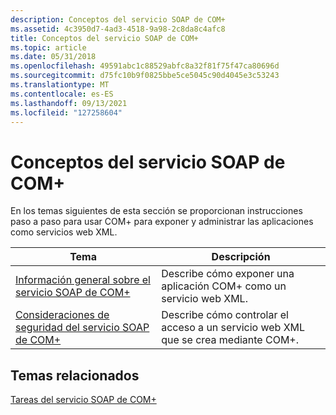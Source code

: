 ```yaml
---
description: Conceptos del servicio SOAP de COM+
ms.assetid: 4c3950d7-4ad3-4518-9a98-2c8da8c4afc8
title: Conceptos del servicio SOAP de COM+
ms.topic: article
ms.date: 05/31/2018
ms.openlocfilehash: 49591abc1c88529abfc8a32f81f75f47ca80696d
ms.sourcegitcommit: d75fc10b9f0825bbe5ce5045c90d4045e3c53243
ms.translationtype: MT
ms.contentlocale: es-ES
ms.lasthandoff: 09/13/2021
ms.locfileid: "127258604"
---
```

# <a name="com-soap-service-concepts"></a>Conceptos del servicio SOAP de COM+

En los temas siguientes de esta sección se proporcionan instrucciones paso a paso para usar COM+ para exponer y administrar las aplicaciones como servicios web XML.



| Tema                                                                                                 | Descripción                                                                                  |
|-------------------------------------------------------------------------------------------------------|----------------------------------------------------------------------------------------------|
| [Información general sobre el servicio SOAP de COM+](com--soap-service-overview.md)<br/>                               | Describe cómo exponer una aplicación COM+ como un servicio web XML.<br/>                 |
| [Consideraciones de seguridad del servicio SOAP de COM+](com--soap-service-security-considerations.md)<br/> | Describe cómo controlar el acceso a un servicio web XML que se crea mediante COM+.<br/> |



 

## <a name="related-topics"></a>Temas relacionados

<dl> <dt>

[Tareas del servicio SOAP de COM+](com--soap-service-tasks.md)
</dt> </dl>

 

 




